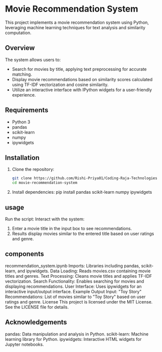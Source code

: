 # Movie Recommendation System

This project implements a movie recommendation system using Python, leveraging machine learning techniques for text analysis and similarity computation.

## Overview

The system allows users to:
- Search for movies by title, applying text preprocessing for accurate matching.
- Display movie recommendations based on similarity scores calculated using TF-IDF vectorization and cosine similarity.
- Utilize an interactive interface with IPython widgets for a user-friendly experience.

## Requirements

- Python 3
- pandas
- scikit-learn
- numpy
- ipywidgets

## Installation

1. Clone the repository:
   ```sh
   git clone https://github.com/Rishi-Priya01/Coding-Raja-Technologies-Internship.git
   cd movie-recommendation-system
2. Install dependencies:
   pip install pandas scikit-learn numpy ipywidgets
## usage
Run the script:
Interact with the system:
1. Enter a movie title in the input box to see recommendations.
2. Results display movies similar to the entered title based on user ratings and genre.
   
## components
recommendation_system.ipynb
Imports: Libraries including pandas, scikit-learn, and ipywidgets.
Data Loading: Reads movies.csv containing movie titles and genres.
Text Processing: Cleans movie titles and applies TF-IDF vectorization.
Search Functionality: Enables searching for movies and displaying recommendations.
User Interface: Uses ipywidgets for an interactive input/output interface.
Example Output
Input: "Toy Story"
Recommendations: List of movies similar to "Toy Story" based on user ratings and genre.
License
This project is licensed under the MIT License. See the LICENSE file for details.

## Acknowledgements
pandas: Data manipulation and analysis in Python.
scikit-learn: Machine learning library for Python.
ipywidgets: Interactive HTML widgets for Jupyter notebooks.
